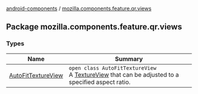 [android-components](../index.md) / [mozilla.components.feature.qr.views](./index.md)

## Package mozilla.components.feature.qr.views

### Types

| Name | Summary |
|---|---|
| [AutoFitTextureView](-auto-fit-texture-view/index.md) | `open class AutoFitTextureView`<br>A [TextureView](#) that can be adjusted to a specified aspect ratio. |
